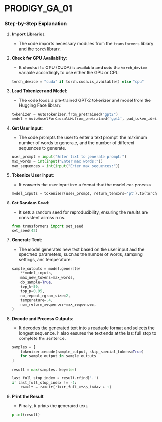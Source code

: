 # PRODIGY_GA_01

### Step-by-Step Explanation

1. **Import Libraries**:
   - The code imports necessary modules from the `transformers` library and the `torch` library.

2. **Check for GPU Availability**:
   - It checks if a GPU (CUDA) is available and sets the `torch_device` variable accordingly to use either the GPU or CPU.

   ```python
   torch_device = "cuda" if torch.cuda.is_available() else "cpu"
   ```

3. **Load Tokenizer and Model**:
   - The code loads a pre-trained GPT-2 tokenizer and model from the Hugging Face library.

   ```python
   tokenizer = AutoTokenizer.from_pretrained("gpt2")
   model = AutoModelForCausalLM.from_pretrained("gpt2", pad_token_id=tokenizer.eos_token_id).to(torch_device)
   ```

4. **Get User Input**:
   - The code prompts the user to enter a text prompt, the maximum number of words to generate, and the number of different sequences to generate.

   ```python
   user_prompt = input("Enter text to generate prompt:")
   max_words = int(input("Enter max words:"))
   max_sequences = int(input("Enter max sequences:"))
   ```

5. **Tokenize User Input**:
   - It converts the user input into a format that the model can process.

   ```python
   model_inputs = tokenizer(user_prompt, return_tensors='pt').to(torch_device)
   ```

6. **Set Random Seed**:
   - It sets a random seed for reproducibility, ensuring the results are consistent across runs.

   ```python
   from transformers import set_seed
   set_seed(42)
   ```

7. **Generate Text**:
   - The model generates new text based on the user input and the specified parameters, such as the number of words, sampling settings, and temperature.

   ```python
   sample_outputs = model.generate(
       **model_inputs,
       max_new_tokens=max_words,
       do_sample=True,
       top_k=50,
       top_p=0.95,
       no_repeat_ngram_size=2,
       temperature=.4,
       num_return_sequences=max_sequences,
   )
   ```

8. **Decode and Process Outputs**:
   - It decodes the generated text into a readable format and selects the longest sequence. It also ensures the text ends at the last full stop to complete the sentence.

   ```python
   samples = [
       tokenizer.decode(sample_output, skip_special_tokens=True)
       for sample_output in sample_outputs
   ]

   result = max(samples, key=len)

   last_full_stop_index = result.rfind('.')
   if last_full_stop_index != -1:
       result = result[:last_full_stop_index + 1]
   ```

9. **Print the Result**:
   - Finally, it prints the generated text.

   ```python
   print(result)
   ```
